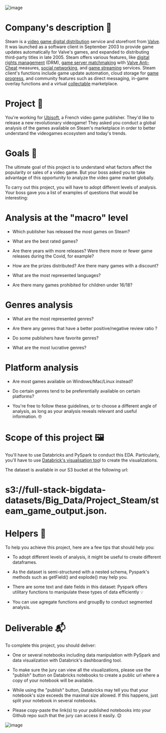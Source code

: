 ![image](https://github.com/greg97232/Steam-s-videogames-platform/assets/38788237/6d67902c-3670-401a-ad1b-60165c6088e7)


# Company's description 📇
Steam is a [video game digital distribution](https://en.wikipedia.org/wiki/Digital_distribution_of_video_games) service and storefront from [Valve](https://en.wikipedia.org/wiki/Valve_Corporation). It was launched as a software client in September 2003 to provide game updates automatically for Valve's games, and expanded to distributing third-party titles in late 2005. Steam offers various features, like [digital rights management](https://en.wikipedia.org/wiki/Digital_rights_management) (DRM), [game server matchmaking](https://en.wikipedia.org/wiki/Matchmaking_(video_games)) with [Valve Anti-Cheat](https://en.wikipedia.org/wiki/Valve_Anti-Cheat) measures, [social networking](https://en.wikipedia.org/wiki/Social_networking_service), and [game streaming](https://en.wikipedia.org/wiki/Video_game_live_streaming) services. Steam client's functions include game update automation, cloud storage for [game progress](https://en.wikipedia.org/wiki/Saved_game), and community features such as direct messaging, in-game overlay functions and a virtual [collectable](https://en.wikipedia.org/wiki/Collectable) marketplace.
  
# Project 🚧
You're working for [Ubisoft](https://app.jedha.co/course/project-steam-ft/www.ubisoft.com), a French video game publisher. They'd like to release a new revolutionary videogame! They asked you conduct a global analysis of the games available on Steam's marketplace in order to better understand the videogames ecosystem and today's trends.

# Goals 🎯
The ultimate goal of this project is to understand what factors affect the popularity or sales of a video game. But your boss asked you to take advantage of this opportunity to analyze the video game market globally.

To carry out this project, you will have to adopt different levels of analysis. Your boss gave you a list of examples of questions that would be interesting:

# Analysis at the "macro" level
- Which publisher has released the most games on Steam?

- What are the best rated games?

- Are there years with more releases? Were there more or fewer game releases during the Covid, for example?

- How are the prizes distributed? Are there many games with a discount?

- What are the most represented languages?

- Are there many games prohibited for children under 16/18?

# Genres analysis
- What are the most represented genres?

- Are there any genres that have a better positive/negative review ratio ? 
- Do some publishers have favorite genres?

- What are the most lucrative genres?

# Platform analysis
- Are most games available on Windows/Mac/Linux instead?

- Do certain genres tend to be preferentially available on certain platforms?

- You're free to follow these guidelines, or to choose a different angle of analysis, as long as your analysis reveals relevant and useful information. 🤓
  
# Scope of this project 🖼️
You'll have to use Databricks and PySpark to conduct this EDA. Particularly, you'll have to use [Databrick's visualisation too](https://docs.databricks.com/visualizations/index.html)l to create the visualizations.

The dataset is available in our S3 bucket at the following url: 
# s3://full-stack-bigdata-datasets/Big_Data/Project_Steam/steam_game_output.json. 

# Helpers 🦮
To help you achieve this project, here are a few tips that should help you:

- To adopt different levels of analysis, it might be useful to create different dataframes.

- As the dataset is semi-structured with a nested schema, Pyspark's methods such as getField() and explode() may help you.

- There are some text and date fields in this dataset: Pyspark offers utilitary functions to manipulate these types of data efficiently 💡

- You can use agregate functions and groupBy to conduct segmented analysis.

# Deliverable 📬
To complete this project, you should deliver:

- One or several notebooks including data manipulation with PySpark and data visualization with Databrick's dashboarding tool.

- To make sure the jury can view all the visualizations, please use the "publish" button on Databricks notebooks to create a public url where a copy of your notebook will be available.

- While using the "publish" button, Databricks may tell you that your notebook's size exceeds the maximal size allowed. If this happens, just split your notebook in several notebooks.

- Please copy-paste the link(s) to your published notebooks into your Github repo such that the jury can access it easily. 😌

![image](https://github.com/greg97232/Steam-s-videogames-platform/assets/38788237/695443b6-17f3-4148-9eee-bcc0baeabc92)

